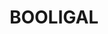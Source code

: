 ---
lastmod: '2025-04-06T06:05:20+00:00'
latitude: -34.257669
layout: suburb
longitude: 144.695233
postcode: '2711'
state: NSW
title: BOOLIGAL
url: /nsw/booligal/
---